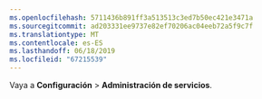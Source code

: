```yaml
---
ms.openlocfilehash: 5711436b891ff3a513513c3ed7b50ec421e3471a
ms.sourcegitcommit: ad203331ee9737e82ef70206ac04eeb72a5f9c7f
ms.translationtype: MT
ms.contentlocale: es-ES
ms.lasthandoff: 06/18/2019
ms.locfileid: "67215539"
---
```

Vaya a **Configuración** > **Administración de servicios**.